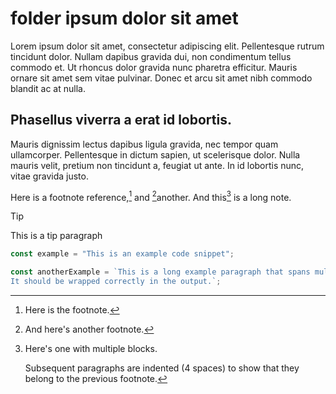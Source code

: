 # folder ipsum dolor sit amet

Lorem ipsum dolor sit amet, consectetur adipiscing elit. Pellentesque rutrum
tincidunt dolor. Nullam dapibus gravida dui, non condimentum tellus commodo et.
Ut rhoncus dolor gravida nunc pharetra efficitur. Mauris ornare sit amet sem
vitae pulvinar. Donec et arcu sit amet nibh commodo blandit ac at nulla.

## Phasellus viverra a erat id lobortis.

Mauris dignissim lectus dapibus ligula gravida, nec tempor quam ullamcorper.
Pellentesque in dictum sapien, ut scelerisque dolor. Nulla mauris velit, pretium
non tincidunt a, feugiat ut ante. In id lobortis nunc, vitae gravida justo.

Here is a footnote reference,[^1] and [^2]another. And this[^3] is a long note.

[^1]: Here is the footnote.

[^2]: And here's another footnote.

[^3]: Here's one with multiple blocks.

    Subsequent paragraphs are indented (4 spaces) to show that they belong to
    the previous footnote.

> [!tip]
>
> This is a tip paragraph

```ts
const example = "This is an example code snippet";
```

```ts
const anotherExample = `This is a long example paragraph that spans multiple lines.
It should be wrapped correctly in the output.`;
```

